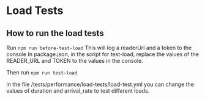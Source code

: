 # Load Tests

## How to run the load tests

Run `npm run before-test-load`
This will log a readerUrl and a token to the console
In package.json, in the script for test-load, replace the values of the READER_URL and TOKEN to the values in the console.

Then run `npm run test-load`

in the file /tests/performance/load-tests/load-test.yml you can change the values of duration and arrival_rate to test different loads.
